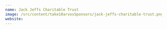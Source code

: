 ```yaml
---
name: Jack Jeffs Charitable Trust
image: /src/content/take10arvosSponsors/jack-jeffs-charitable-trust.png
website:
---
```

